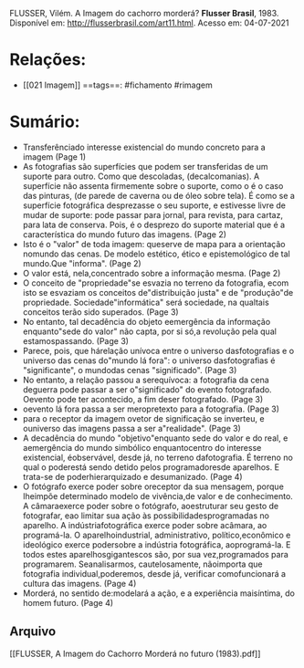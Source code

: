 FLUSSER, Vilém. A Imagem do cachorro morderá? **Flusser Brasil**, 1983. Disponível em: <http://flusserbrasil.com/art11.html>. Acesso em: 04-07-2021
	
# Relações:
- [[021 Imagem]]
==tags==: #fichamento #rimagem 

# Sumário:  
-  Transferênciado interesse existencial do mundo concreto para a imagem (Page 1) 
- As fotografias são superfícies que podem ser transferidas de um suporte para outro. Como que descoladas, (decalcomanias). A superfície não assenta firmemente sobre o suporte, como o é o caso das pinturas, (de parede de caverna ou de óleo sobre tela). É como se a superfície fotográfica desprezasse o seu suporte, e estivesse livre de mudar de suporte: pode passar para jornal, para revista, para cartaz, para lata de conserva. Pois, é o desprezo do suporte material que é a característica do mundo futuro das imagens. (Page 2) 
- Isto é o "valor" de toda imagem: queserve de mapa para a orientação nomundo das cenas. De modelo estético, ético e epistemológico de tal mundo.Que "informa". (Page 2) 
-  O valor está, nela,concentrado sobre a informação mesma. (Page 2) 
-  O conceito de "propriedade"se esvazia no terreno da fotografia, ecom isto se esvaziam os conceitos de"distribuição justa" e de "produção"de propriedade. Sociedade"informática" será sociedade, na qualtais conceitos terão sido superados. (Page 3) 
- No entanto, tal decadência do objeto eemergência da informação enquanto"sede do valor" não capta, por si só,a revolução pela qual estamospassando.  (Page 3) 
-  Parece, pois, que hárelação unívoca entre o universo dasfotografias e o universo das cenas do"mundo lá fora": o universo dasfotografias é "significante", o mundodas cenas "significado". (Page 3) 
- No entanto, a relação passou a serequívoca: a fotografia da cena deguerra pode passar a ser o"significado" do evento fotografado. Oevento pode ter acontecido, a fim deser fotografado.  (Page 3) 
- oevento lá fora passa a ser meropretexto para a fotografia. (Page 3) 
-  para o receptor da imagem ovetor de significação se inverteu, e ouniverso das imagens passa a ser a"realidade". (Page 3) 
- A decadência do mundo "objetivo"enquanto sede do valor e do real, e aemergência do mundo simbólico enquantocentro do interesse existencial, éobservável, desde já, no terreno dafotografia. É terreno no qual o poderestá sendo detido pelos programadoresde aparelhos. E trata-se de poderhierarquizado e desumanizado. (Page 4) 
- O fotógrafo exerce poder sobre oreceptor da sua mensagem, porque lheimpõe determinado modelo de vivência,de valor e de conhecimento. A câmaraexerce poder sobre o fotógrafo, aoestruturar seu gesto de fotografar, eao limitar sua ação às possibilidadesprogramadas no aparelho. A indústriafotográfica exerce poder sobre acâmara, ao programá-la. O aparelhoindustrial, administrativo, político,econômico e ideológico exerce podersobre a indústria fotográfica, aoprogramá-la. E todos estes aparelhosgigantescos são, por sua vez,programados para programarem. Seanalisarmos, cautelosamente, nãoimporta que fotografia individual,poderemos, desde já, verificar comofuncionará a cultura das imagens. (Page 4) 
-  Morderá, no sentido de:modelará a ação, e a experiência maisíntima, do homem futuro. (Page 4) 

## Arquivo
[[FLUSSER, A Imagem do Cachorro Morderá no futuro (1983).pdf]]